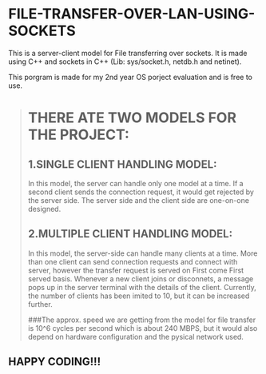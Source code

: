 # FILE-TRANSFER-OVER-LAN-USING-SOCKETS
This is a server-client model for File transferring over sockets.
It is made using C++ and sockets in C++ (Lib: sys/socket.h, netdb.h and netinet).

This porgram is made for my 2nd year OS porject evaluation and is free to use.
> # THERE ATE TWO MODELS FOR THE PROJECT:
> ## 1.SINGLE CLIENT HANDLING MODEL: 
>   In this model, the server can handle only one model at a time. If a second client sends the connection request, it would get rejected by the server side. The server side and the client side are one-on-one designed.
>   
>## 2.MULTIPLE CLIENT HANDLING MODEL:
> In this model, the server-side can handle many clients at a time. More than one client can send connection requests and connect with server, however the transfer request is served on First come First served basis. Whenever a new client joins or disconnets, a message pops up in the server terminal with the details of the client. Currently, the number of clients has been imited to 10, but it can be increased further. 
> 
> ###The approx. speed we are getting from the model for file transfer is 10^6 cycles per second which is about 240 MBPS, but it would also depend on hardware configuration and the pysical network used.


## HAPPY CODING!!!
